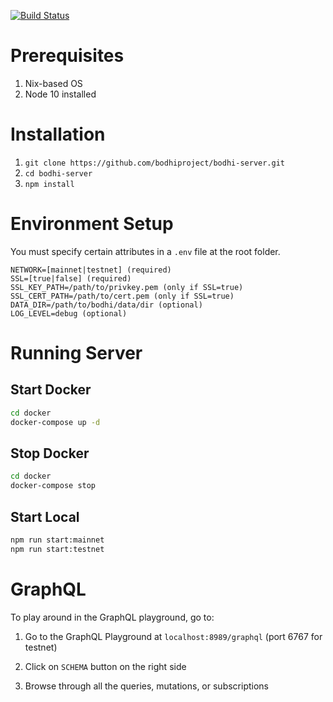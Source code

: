 [![Build Status](https://travis-ci.org/bodhiproject/bodhi-server.svg?branch=master)](https://travis-ci.org/bodhiproject/bodhi-server)

# Prerequisites

1. Nix-based OS
2. Node 10 installed

# Installation

1. `git clone https://github.com/bodhiproject/bodhi-server.git`
2. `cd bodhi-server`
3. `npm install`

# Environment Setup

You must specify certain attributes in a `.env` file at the root folder.

```text
NETWORK=[mainnet|testnet] (required)
SSL=[true|false] (required)
SSL_KEY_PATH=/path/to/privkey.pem (only if SSL=true)
SSL_CERT_PATH=/path/to/cert.pem (only if SSL=true)
DATA_DIR=/path/to/bodhi/data/dir (optional)
LOG_LEVEL=debug (optional)
```

# Running Server

## Start Docker

```bash
cd docker
docker-compose up -d
```

## Stop Docker

```bash
cd docker
docker-compose stop
```

## Start Local

```bash
npm run start:mainnet
npm run start:testnet
```

# GraphQL

To play around in the GraphQL playground, go to:

1. Go to the GraphQL Playground at `localhost:8989/graphql` (port 6767 for testnet)

2. Click on `SCHEMA` button on the right side

3. Browse through all the queries, mutations, or subscriptions
